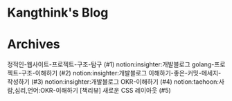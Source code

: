 # Kangthink's Blog


# Archives
정적인-웹사이트-프로젝트-구조-탐구 (#1) notion:insighter:개발블로그
golang-프로젝트-구조-이해하기 (#2) notion:insighter:개발블로그
이해하기-좋은-커밋-메세지-작성하기 (#3) notion:insighter:개발블로그
OKR-이해하기 (#4) notion:taehoon:사람,심리,언어:OKR-이해하기
[책리뷰] 새로운 CSS 레이아웃 (#5) 
